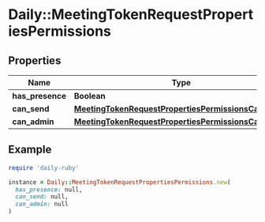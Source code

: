 # Daily::MeetingTokenRequestPropertiesPermissions

## Properties

| Name | Type | Description | Notes |
| ---- | ---- | ----------- | ----- |
| **has_presence** | **Boolean** |  | [optional] |
| **can_send** | [**MeetingTokenRequestPropertiesPermissionsCanSend**](MeetingTokenRequestPropertiesPermissionsCanSend.md) |  | [optional] |
| **can_admin** | [**MeetingTokenRequestPropertiesPermissionsCanAdmin**](MeetingTokenRequestPropertiesPermissionsCanAdmin.md) |  | [optional] |

## Example

```ruby
require 'daily-ruby'

instance = Daily::MeetingTokenRequestPropertiesPermissions.new(
  has_presence: null,
  can_send: null,
  can_admin: null
)
```

